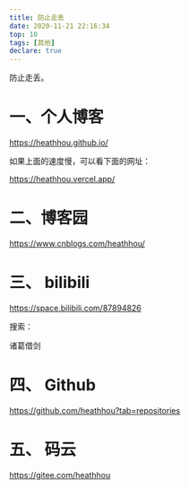 ```yaml
---
title: 防止走丢
date: 2020-11-21 22:16:34
top: 10
tags: [其他]
declare: true
---
```



防止走丢。

<!-- more -->


# 一、个人博客


https://heathhou.github.io/

如果上面的速度慢，可以看下面的网址：

https://heathhou.vercel.app/

# 二、博客园

https://www.cnblogs.com/heathhou/

# 三、 bilibili

https://space.bilibili.com/87894826

搜索：

诸葛借剑

# 四、 Github

https://github.com/heathhou?tab=repositories


# 五、 码云

https://gitee.com/heathhou

